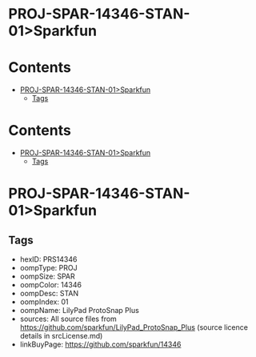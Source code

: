 
PROJ-SPAR-14346-STAN-01>Sparkfun
================================

Contents
========

* [PROJ-SPAR-14346-STAN-01>Sparkfun](#proj-spar-14346-stan-01sparkfun)
	* [Tags](#tags)

Contents
========

* [PROJ-SPAR-14346-STAN-01>Sparkfun](#proj-spar-14346-stan-01sparkfun)
	* [Tags](#tags)

# PROJ-SPAR-14346-STAN-01>Sparkfun

## Tags

- hexID: PRS14346
- oompType: PROJ
- oompSize: SPAR
- oompColor: 14346
- oompDesc: STAN
- oompIndex: 01
- oompName: LilyPad ProtoSnap Plus
- sources: All source files from https://github.com/sparkfun/LilyPad_ProtoSnap_Plus (source licence details in srcLicense.md)
- linkBuyPage: https://github.com/sparkfun/14346
